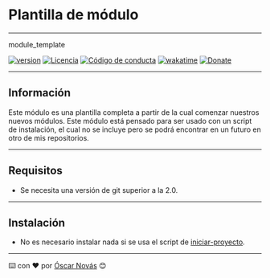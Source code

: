 # Plantilla de módulo
---
module_template

[![version][version-badge]][changelog]
[![Licencia][license-badge]][license]
[![Código de conducta][conduct-badge]][conduct]
[![wakatime](https://wakatime.com/badge/user/236d57da-61e8-46f2-980b-7af630b18f42/project/e6680dba-d448-40d8-9cbd-7e23d3104086.svg)](https://wakatime.com/badge/user/236d57da-61e8-46f2-980b-7af630b18f42/project/e6680dba-d448-40d8-9cbd-7e23d3104086)
[![Donate][donate-badge]][donate-url]

---

## Información
Este módulo es una plantilla completa a partir de la cual comenzar nuestros
nuevos módulos.
Este módulo está pensado para ser usado con un script de instalación, el cual no
se incluye pero se podrá encontrar en un futuro en otro de mis repositorios.

---

## Requisitos
* Se necesita una versión de git superior a la 2.0.

---

## Instalación
* No es necesario instalar nada si se usa el script de [iniciar-proyecto](https://github.com/oscarnovasf/iniciar-proyecto).

---
⌨️ con ❤️ por [Óscar Novás][mi-web] 😊

[mi-web]: https://oscarnovas.com "for developers"

[version]: v2.0.2
[version-badge]: https://img.shields.io/badge/Versión-2.0.2-blue.svg

[license]: LICENSE.md
[license-badge]: https://img.shields.io/badge/Licencia-GPLv3+-green.svg "Leer la licencia"

[conduct]: CODE_OF_CONDUCT.md
[conduct-badge]: https://img.shields.io/badge/C%C3%B3digo%20de%20Conducta-2.0-4baaaa.svg "Código de conducta"

[changelog]: CHANGELOG.md "Histórico de cambios"
[contributors]: https://github.com/oscarnovasf/vscode_config/contributors "Ver contribuyentes"

[donate-badge]: https://img.shields.io/badge/Donaci%C3%B3n-PayPal-red.svg
[donate-url]: https://paypal.me/oscarnovasf "Haz una donación"
